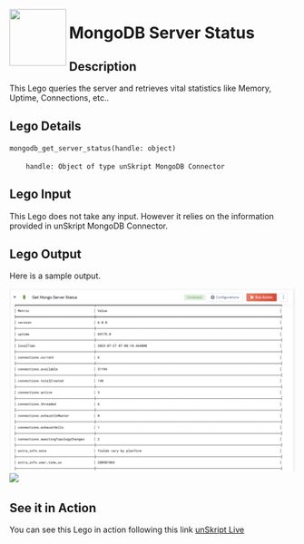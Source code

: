 [<img align="left" src="https://unskript.com/assets/favicon.png" width="100" height="100" style="padding-right: 5px">](https://unskript.com/assets/favicon.png) 
<h1>MongoDB Server Status </h1>

## Description
This Lego queries the server and retrieves vital statistics like
Memory, Uptime, Connections, etc..


## Lego Details

    mongodb_get_server_status(handle: object)

        handle: Object of type unSkript MongoDB Connector

## Lego Input
This Lego does not take any input. However it relies on the information provided in unSkript MongoDB Connector. 

## Lego Output
Here is a sample output.

<img src="./1.png">
<img src="./2.png">



## See it in Action

You can see this Lego in action following this link [unSkript Live](https://us.app.unskript.io)